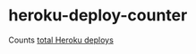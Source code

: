 heroku-deploy-counter
=====================

Counts [total Heroku deploys](https://www.hostedgraphite.com/bbaf3ccf/graphite/render/?showTarget=localhost.next-deploys.count&target=localhost.next-deploys.count&width=586&height=308&_salt=1418253051.855&from=-7days&lineMode=connected&bgcolor=FFFFFF&fgcolor=333333)
